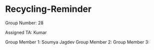 # Recycling-Reminder

Group Number: 28

Assigned TA: Kumar 

Group Member 1: Soumya Jagdev
Group Member 2: 
Group Member 3: 